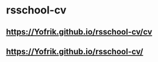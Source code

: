 # rsschool-cv  

## https://Yofrik.github.io/rsschool-cv/cv  
## https://Yofrik.github.io/rsschool-cv/  

